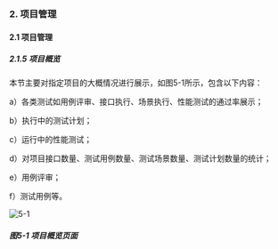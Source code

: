 ### 2. 项目管理

#### 2.1 项目管理

##### 2.1.5 项目概览

本节主要对指定项目的大概情况进行展示，如图5-1所示，包含以下内容：

a）各类测试如用例评审、接口执行、场景执行、性能测试的通过率展示；

b）执行中的测试计划；

c）运行中的性能测试；

d）对项目接口数量、测试用例数量、测试场景数量、测试计划数量的统计；

e）用例评审；

f）测试用例等。

![5-1](https://www.feisuanyz.com/fstest/xmgl/10.png)

##### 图5-1 项目概览页面

